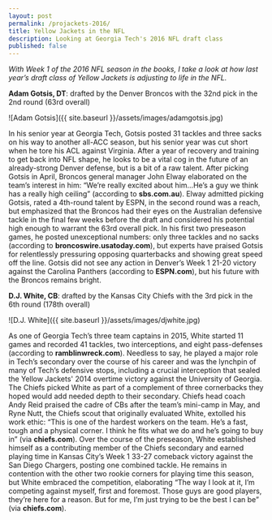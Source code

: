 ```yaml
---
layout: post
permalink: /projackets-2016/
title: Yellow Jackets in the NFL
description: Looking at Georgia Tech's 2016 NFL draft class
published: false
---
```


_With Week 1 of the 2016 NFL season in the books, I take a look at how last year’s draft class of Yellow Jackets is adjusting to life in the NFL._

**Adam Gotsis, DT**: drafted by the Denver Broncos with the 32nd pick in the 2nd round (63rd overall)

![Adam Gotsis]({{ site.baseurl }}/assets/images/adamgotsis.jpg)

In his senior year at Georgia Tech, Gotsis posted 31 tackles and three sacks on
his way to another all-ACC season, but his senior year was cut short when he
tore his ACL against Virginia. After a year of recovery and training to get back
into NFL shape, he looks to be a vital cog in the future of an already-strong
Denver defense, but is a bit of a raw talent. After picking Gotsis in April,
Broncos general manager John Elway elaborated on the team’s interest in him:
“We’re really excited about him…He’s a guy we think has a really high ceiling”
(according to **sbs.com.au**). Elway admitted picking Gotsis, rated a 4th-round
talent by ESPN, in the second round was a reach, but emphasized that the Broncos
had their eyes on the Australian defensive tackle in the final few weeks before
the draft and considered his potential high enough to warrant the 63rd overall
pick. In his first two preseason games, he posted unexceptional numbers: only
three tackles and no sacks (according to **broncoswire.usatoday.com**), but
experts have praised Gotsis for relentlessly pressuring opposing quarterbacks
and showing great speed off the line. Gotsis did not see any action in Denver’s
Week 1 21-20 victory against the Carolina Panthers (according to **ESPN.com**),
but his future with the Broncos remains bright.

**D.J. White, CB**: drafted by the Kansas City Chiefs with the 3rd pick in the 6th round (178th overall)

![D.J. White]({{ site.baseurl }}/assets/images/djwhite.jpg)

As one of Georgia Tech’s three team captains in 2015, White started 11 games and
recorded 41 tackles, two interceptions, and eight pass-defenses (according to
**ramblinwreck.com**). Needless to say, he played a major role in Tech’s
secondary over the course of his career and was the lynchpin of many of Tech’s
defensive stops, including a crucial interception that sealed the Yellow
Jackets' 2014 overtime victory against the University of Georgia. The Chiefs
picked White as part of a complement of three cornerbacks they hoped would add
needed depth to their secondary. Chiefs head coach Andy Reid praised the cadre
of CBs after the team’s mini-camp in May, and Ryne Nutt, the Chiefs scout that
originally evaluated White, extolled his work ethic: “This is one of the hardest
workers on the team. He’s a fast, tough and a physical corner. I think he fits
what we do and he’s going to buy in” (via **chiefs.com**). Over the course of
the preseason, White established himself as a contributing member of the Chiefs
secondary and earned playing time in Kansas City’s Week 1 33-27 comeback victory
against the San Diego Chargers, posting one combined tackle. He remains in
contention with the other two rookie corners for playing time this season, but
White embraced the competition, elaborating “The way I look at it, I’m competing
against myself, first and foremost. Those guys are good players, they’re here
for a reason. But for me, I’m just trying to be the best I can be” (via
**chiefs.com**).
